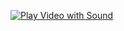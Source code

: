 
[![Play Video with Sound](https://user-images.githubusercontent.com/YOUR_USERNAME/YOUR_REPO/assets/ASSET_ID/video_thumbnail.png)](https://github.com/user-attachments/assets/b5314d13-7853-4543-abaf-0165f6d60bca?autoplay=1)


